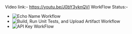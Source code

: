 Video link:- https://youtu.be/J0bY3yknQVI
WorkFlow Status:-
- ![Echo Name Workflow](https://github.com/Amaanvahora/BCDV-4033/actions/workflows/echo-command.yml/badge.svg)
- ![Build, Run Unit Tests, and Upload Artifact Workflow](https://github.com/Amaanvahora/BCDV-4033/actions/workflows/demo-flow.yml/badge.svg)
- ![API Key WorkFlow](https://github.com/Amaanvahora/BCDV-4033/actions/workflows/API-KEY.yml/badge.svg)
